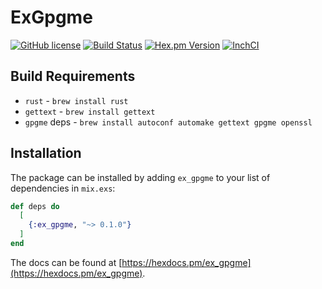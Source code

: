# ExGpgme

[![GitHub license](https://img.shields.io/badge/license-MIT-blue.svg)](https://raw.githubusercontent.com/jshmrtn/ex-gpgme/master/LICENSE)
[![Build Status](https://travis-ci.org/jshmrtn/ex-gpgme.svg?branch=master)](https://travis-ci.org/jshmrtn/ex-gpgme)
[![Hex.pm Version](https://img.shields.io/hexpm/v/crontab.svg?style=flat)](https://hex.pm/packages/ex_gpgme)
[![InchCI](https://inch-ci.org/github/jshmrtn/ex-gpgme.svg?branch=master)](https://inch-ci.org/github/jshmrtn/ex-gpgme)

## Build Requirements

* `rust` - `brew install rust`
* `gettext` - `brew install gettext`
* `gpgme` deps - `brew install autoconf automake gettext gpgme openssl`

## Installation

The package can be installed by adding `ex_gpgme` to your list of dependencies in `mix.exs`:

```elixir
def deps do
  [
    {:ex_gpgme, "~> 0.1.0"}
  ]
end
```
The docs can be found at [https://hexdocs.pm/ex_gpgme](https://hexdocs.pm/ex_gpgme).
